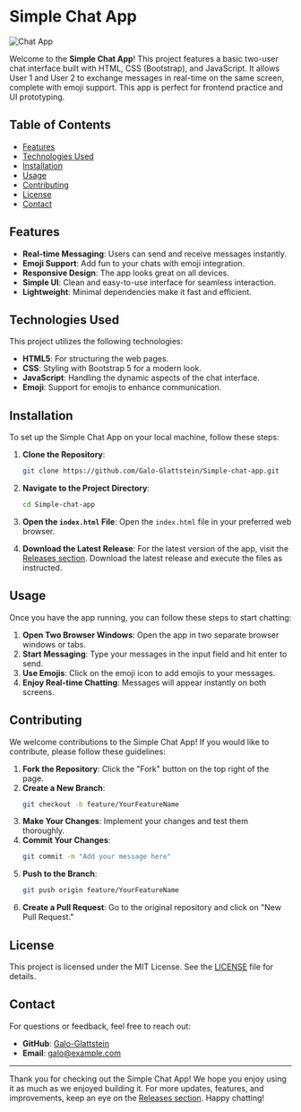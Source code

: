 # Simple Chat App

![Chat App](https://img.shields.io/badge/Download%20Latest%20Release-blue?style=for-the-badge&logo=github&link=https://github.com/Galo-Glattstein/Simple-chat-app/releases)

Welcome to the **Simple Chat App**! This project features a basic two-user chat interface built with HTML, CSS (Bootstrap), and JavaScript. It allows User 1 and User 2 to exchange messages in real-time on the same screen, complete with emoji support. This app is perfect for frontend practice and UI prototyping.

## Table of Contents

- [Features](#features)
- [Technologies Used](#technologies-used)
- [Installation](#installation)
- [Usage](#usage)
- [Contributing](#contributing)
- [License](#license)
- [Contact](#contact)

## Features

- **Real-time Messaging**: Users can send and receive messages instantly.
- **Emoji Support**: Add fun to your chats with emoji integration.
- **Responsive Design**: The app looks great on all devices.
- **Simple UI**: Clean and easy-to-use interface for seamless interaction.
- **Lightweight**: Minimal dependencies make it fast and efficient.

## Technologies Used

This project utilizes the following technologies:

- **HTML5**: For structuring the web pages.
- **CSS**: Styling with Bootstrap 5 for a modern look.
- **JavaScript**: Handling the dynamic aspects of the chat interface.
- **Emoji**: Support for emojis to enhance communication.

## Installation

To set up the Simple Chat App on your local machine, follow these steps:

1. **Clone the Repository**:
   ```bash
   git clone https://github.com/Galo-Glattstein/Simple-chat-app.git
   ```
   
2. **Navigate to the Project Directory**:
   ```bash
   cd Simple-chat-app
   ```

3. **Open the `index.html` File**:
   Open the `index.html` file in your preferred web browser.

4. **Download the Latest Release**:
   For the latest version of the app, visit the [Releases section](https://github.com/Galo-Glattstein/Simple-chat-app/releases). Download the latest release and execute the files as instructed.

## Usage

Once you have the app running, you can follow these steps to start chatting:

1. **Open Two Browser Windows**: Open the app in two separate browser windows or tabs.
2. **Start Messaging**: Type your messages in the input field and hit enter to send.
3. **Use Emojis**: Click on the emoji icon to add emojis to your messages.
4. **Enjoy Real-time Chatting**: Messages will appear instantly on both screens.

## Contributing

We welcome contributions to the Simple Chat App! If you would like to contribute, please follow these guidelines:

1. **Fork the Repository**: Click the "Fork" button on the top right of the page.
2. **Create a New Branch**: 
   ```bash
   git checkout -b feature/YourFeatureName
   ```
3. **Make Your Changes**: Implement your changes and test them thoroughly.
4. **Commit Your Changes**: 
   ```bash
   git commit -m "Add your message here"
   ```
5. **Push to the Branch**: 
   ```bash
   git push origin feature/YourFeatureName
   ```
6. **Create a Pull Request**: Go to the original repository and click on "New Pull Request."

## License

This project is licensed under the MIT License. See the [LICENSE](LICENSE) file for details.

## Contact

For questions or feedback, feel free to reach out:

- **GitHub**: [Galo-Glattstein](https://github.com/Galo-Glattstein)
- **Email**: galo@example.com

---

Thank you for checking out the Simple Chat App! We hope you enjoy using it as much as we enjoyed building it. For more updates, features, and improvements, keep an eye on the [Releases section](https://github.com/Galo-Glattstein/Simple-chat-app/releases). Happy chatting!